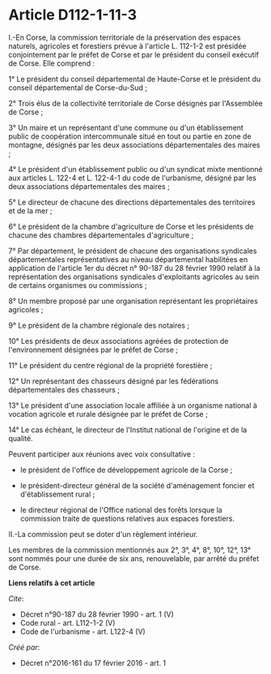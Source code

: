 # Article D112-1-11-3

I.-En Corse, la commission territoriale de la préservation des espaces naturels, agricoles et forestiers prévue à l'article
L. 112-1-2 est présidée conjointement par le préfet de Corse et par le président du conseil exécutif de Corse. Elle
comprend : 

1° Le président du conseil départemental de Haute-Corse et le président du conseil départemental de Corse-du-Sud ; 

2° Trois élus de la collectivité territoriale de Corse désignés par l'Assemblée de Corse ; 

3° Un maire et un représentant d'une commune ou d'un établissement public de coopération intercommunale situé en tout ou
partie en zone de montagne, désignés par les deux associations départementales des maires ; 

4° Le président d'un établissement public ou d'un syndicat mixte mentionné aux articles L. 122-4 et L. 122-4-1 du code de
l'urbanisme, désigné par les deux associations départementales des maires ; 

5° Le directeur de chacune des directions départementales des territoires et de la mer ; 

6° Le président de la chambre d'agriculture de Corse et les présidents de chacune des chambres départementales
d'agriculture ; 

7° Par département, le président de chacune des organisations syndicales départementales représentatives au niveau
départemental habilitées en application de l'article 1er du décret n° 90-187 du 28 février 1990 relatif à la représentation
des organisations syndicales d'exploitants agricoles au sein de certains organismes ou commissions ; 

8° Un membre proposé par une organisation représentant les propriétaires agricoles ; 

9° Le président de la chambre régionale des notaires ; 

10° Les présidents de deux associations agréées de protection de l'environnement désignées par le préfet de Corse ; 

11° Le président du centre régional de la propriété forestière ; 

12° Un représentant des chasseurs désigné par les fédérations départementales des chasseurs ; 

13° Le président d'une association locale affiliée à un organisme national à vocation agricole et rurale désignée par le
préfet de Corse ; 

14° Le cas échéant, le directeur de l'Institut national de l'origine et de la qualité. 

Peuvent participer aux réunions avec voix consultative :

- le président de l'office de développement agricole de la Corse ;

- le président-directeur général de la société d'aménagement foncier et d'établissement rural ;

- le directeur régional de l'Office national des forêts lorsque la commission traite de questions relatives aux espaces
forestiers. 

II.-La commission peut se doter d'un règlement intérieur. 

Les membres de la commission mentionnés aux 2°, 3°, 4°, 8°, 10°, 12°, 13° sont nommés pour une durée de six ans,
renouvelable, par arrêté du préfet de Corse.

**Liens relatifs à cet article**

_Cite_:

  - Décret n°90-187 du 28 février 1990 - art. 1 (V)
  - Code rural - art. L112-1-2 (V)
  - Code de l'urbanisme - art. L122-4 (V)

_Créé par_:

  - Décret n°2016-161 du 17 février 2016 - art. 1
